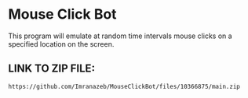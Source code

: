 # __Mouse Click Bot__

This program will emulate at random time intervals mouse clicks on a specified location on the screen. 

## LINK TO ZIP FILE:
```
https://github.com/Imranazeb/MouseClickBot/files/10366875/main.zip
```
